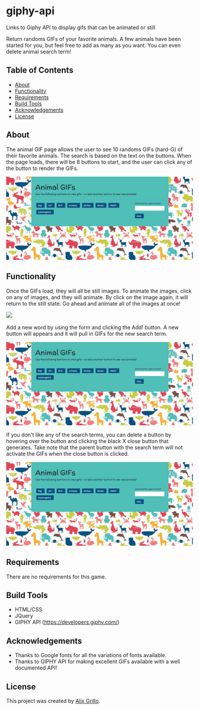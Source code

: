 # giphy-api
Links to Giphy API to display gifs that can be animated or still

Return randoms GIFs of your favorite animals. A few animals have been started for you, but feel free
to add as many as you want. You can even delete animal search term!


## Table of Contents
* [About](#about)
* [Functionality](#functionality)
* [Requirements](#requirements)
* [Build Tools](#build-tools)
* [Acknowledgements](#acknowledgements)
* [License](#license)


## About
The animal GIF page allows the user to see 10 randoms GIFs (hard-G) of their favorite animals. The search
is based on the text on the buttons. When the page loads, there will be 8 buttons to start, and the user can 
click any of the button to render the GIFs.

<img src="/assets/images/giphy-game.gif">

## Functionality
Once the GIFs load, they will all be still images. To animate the images, click on any of images, and they 
will animate. By click on the image again, it will return to the still state. Go ahead and animate all of the
images at once!

<img src="/assets/images/giphy-pics.gif">

Add a new word by using the form and clicking the Add! button. A new button will appears and it will pull in 
GIFs for the new search term.

<img src="/assets/images/giphy-newWord.gif">

If you don't like any of the search terms, you can delete a button by hovering over the button and clicking
the black X close button that generates. Take note that the parent button with the search term will not 
activate the GIFs when the close button is clicked. 

<img src="/assets/images/giphy-deleteWord.gif">


## Requirements
There are no requirements for this game.

## Build Tools
* HTML/CSS
* JQuery
* GIPHY API (https://developers.giphy.com/)

## Acknowledgements
* Thanks to Google fonts for all the variations of fonts available.
* Thanks to GIPHY API for making excellent GIFs available with a well documented API!

## License
This project was created by [Alix Grillo](https://github.com/alixgrillo).    


